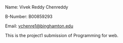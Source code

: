 
Name:		Vivek Reddy Chenreddy

B-Number:	B00859293

Email:		vchenre1@binghamton.edu

This is the project1 submission of Programming for web.
